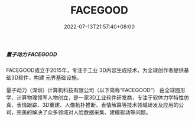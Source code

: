 ﻿---
weight: 
title: "FACEGOOD"
description: "FACEGOOD"
date: 2022-07-13T21:57:40+08:00
lastmod: 2022-07-13T16:45:40+08:00
draft: false
authors: ["MineW"]
featuredImage: "282.webp"
link: "http://www.facegood.cc/"
tags: ["FACEGOOD","开发者服务"]
categories: ["navigation"]
navigation: ["开发者服务"]
lightgallery: true
toc: true
pinned: false
recommend: false
recommend1: false
---
##### 量子动力 FACEGOOD

FACEGOOD成立于2015年，专注于工业
3D内容生成技术，为全球创作者提供基础3D软件，构建
元界基础设施。

量子动力（深圳）计算机科技有限公司（以下简称“FACEGOOD”） 由全球图形学、计算物理领军人物创立，是一家3D工业软件研发商，专注于软体力学特性仿真、表情跟踪、3D重建、人像拓扑推断、表情解算等技术领域研发及应用的公司，完美的解决了众多领域对人脸数据采集、建模驱动等问题。